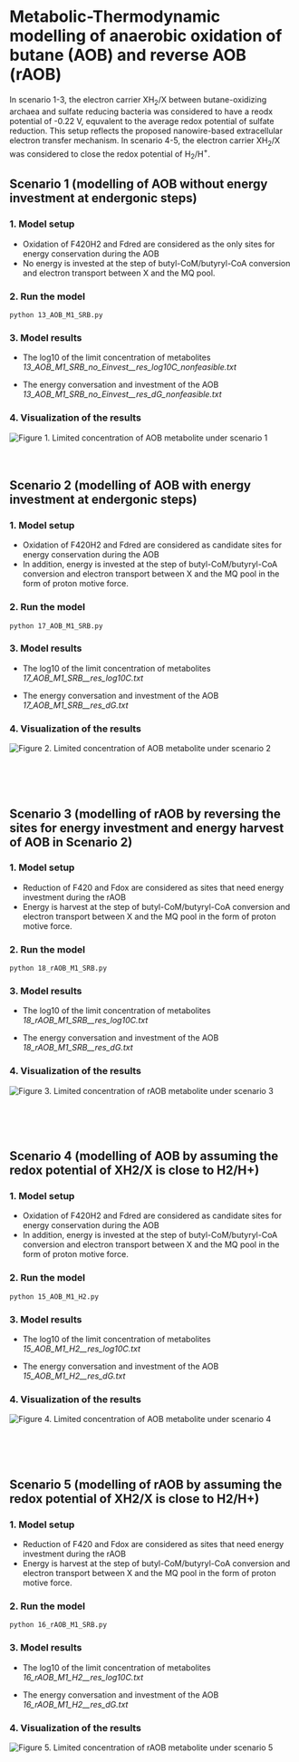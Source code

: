 # Metabolic-Thermodynamic modelling of anaerobic oxidation of butane (AOB) and reverse AOB (rAOB)

In scenario 1-3, the electron carrier XH$_2$/X between butane-oxidizing archaea and sulfate reducing bacteria was considered to have a reodx potential of -0.22 V, equvalent to the average redox potential of sulfate reduction. This setup reflects the proposed nanowire-based extracellular electron transfer mechanism. In scenario 4-5, the electron carrier XH$_2$/X was considered to close the redox potential of H$_2$/H$^+$.


## Scenario 1 (modelling of AOB without energy investment at endergonic steps)

### 1. Model setup
* Oxidation of F420H2 and Fdred are considered as the only sites for energy conservation during the AOB
* No energy is invested at the step of butyl-CoM/butyryl-CoA conversion and electron transport between X and the MQ pool. 

### 2. Run the model
```
python 13_AOB_M1_SRB.py  
```

### 3. Model results 
* The log10 of the limit concentration of metabolites
	*13_AOB_M1_SRB_no_Einvest__res_log10C_nonfeasible.txt*

* The energy conversation and investment of the AOB
	*13_AOB_M1_SRB_no_Einvest__res_dG_nonfeasible.txt*

### 4. Visualization of the results
![Figure 1. Limited concentration of AOB metabolite under scenario 1](https://github.com/SongCanChen11/BackFluxDuringAOB/blob/main/MetabolicModel/13_AOB_github.png)
<br />
<br />
<br />


## Scenario 2 (modelling of AOB with energy investment at endergonic steps)

### 1. Model setup
* Oxidation of F420H2 and Fdred are considered as candidate sites for energy conservation during the AOB
* In addition, energy is invested at the step of butyl-CoM/butyryl-CoA conversion and electron transport between X and the MQ pool in the form of proton motive force. 


### 2. Run the model
```
python 17_AOB_M1_SRB.py  
```

### 3. Model results 
* The log10 of the limit concentration of metabolites
	*17_AOB_M1_SRB__res_log10C.txt*

* The energy conversation and investment of the AOB
	*17_AOB_M1_SRB__res_dG.txt*


### 4. Visualization of the results
![Figure 2. Limited concentration of AOB metabolite under scenario 2](https://github.com/SongCanChen11/BackFluxDuringAOB/blob/main/MetabolicModel/17_AOB_github.png)

<br />
<br />
<br />


## Scenario 3 (modelling of rAOB by reversing the sites for energy investment and energy harvest of AOB in Scenario 2)

### 1. Model setup
* Reduction of F420 and Fdox are considered as sites that need energy investment during the rAOB
* Energy is harvest at the step of butyl-CoM/butyryl-CoA conversion and electron transport between X and the MQ pool in the form of proton motive force. 


### 2. Run the model
```
python 18_rAOB_M1_SRB.py  
```

### 3. Model results 
* The log10 of the limit concentration of metabolites
	*18_rAOB_M1_SRB__res_log10C.txt*

* The energy conversation and investment of the AOB
	*18_rAOB_M1_SRB__res_dG.txt*

### 4. Visualization of the results
![Figure 3. Limited concentration of rAOB metabolite under scenario 3](https://github.com/SongCanChen11/BackFluxDuringAOB/blob/main/MetabolicModel/18_rAOB_github.png)


<br />
<br />
<br />
	

## Scenario 4 (modelling of AOB by assuming the redox potential of XH2/X is close to H2/H+)

### 1. Model setup
* Oxidation of F420H2 and Fdred are considered as candidate sites for energy conservation during the AOB
* In addition, energy is invested at the step of butyl-CoM/butyryl-CoA conversion and electron transport between X and the MQ pool in the form of proton motive force. 


### 2. Run the model
```
python 15_AOB_M1_H2.py
```

### 3. Model results 
* The log10 of the limit concentration of metabolites
	*15_AOB_M1_H2__res_log10C.txt*

* The energy conversation and investment of the AOB
	*15_AOB_M1_H2__res_dG.txt*
  
### 4. Visualization of the results
![Figure 4. Limited concentration of AOB metabolite under scenario 4](https://github.com/SongCanChen11/BackFluxDuringAOB/blob/main/MetabolicModel/15_AOB_log10C_github.png)


<br />
<br />
<br />

## Scenario 5 (modelling of rAOB by assuming the redox potential of XH2/X is close to H2/H+)

### 1. Model setup
* Reduction of F420 and Fdox are considered as sites that need energy investment during the rAOB
* Energy is harvest at the step of butyl-CoM/butyryl-CoA conversion and electron transport between X and the MQ pool in the form of proton motive force. 


### 2. Run the model
```
python 16_rAOB_M1_SRB.py  
```

### 3. Model results 
* The log10 of the limit concentration of metabolites
	*16_rAOB_M1_H2__res_log10C.txt*

* The energy conversation and investment of the AOB
	*16_rAOB_M1_H2__res_dG.txt*

### 4. Visualization of the results
![Figure 5. Limited concentration of rAOB metabolite under scenario 5](https://github.com/SongCanChen11/BackFluxDuringAOB/blob/main/MetabolicModel/16_rAOB_log10C_github.png)

<br />
<br />
<br />

